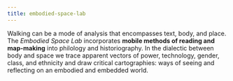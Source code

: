 ```yaml
---
title: embodied-space-lab
---
```


Walking can be a mode of analysis that encompasses text, body, and place. The *Embodied Space
Lab* incorporates **mobile methods of reading and map-making** into philology and
historiography. In the dialectic between body and space we trace apparent vectors of power,
technology, gender, class, and ethnicity and draw critical cartographies: ways of seeing and
reflecting on an embodied and embedded world. 

[ma]: https://history.columbia.edu/faculty/manan-ahmed/
